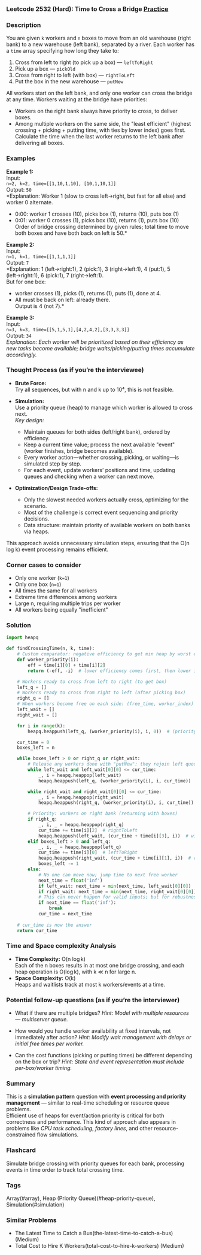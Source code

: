 ### Leetcode 2532 (Hard): Time to Cross a Bridge [Practice](https://leetcode.com/problems/time-to-cross-a-bridge)

### Description  
You are given `k` workers and `n` boxes to move from an old warehouse (right bank) to a new warehouse (left bank), separated by a river. Each worker has a `time` array specifying how long they take to:
1. Cross from left to right (to pick up a box) — `leftToRight`
2. Pick up a box — `pickOld`
3. Cross from right to left (with box) — `rightToLeft`
4. Put the box in the new warehouse — `putNew`

All workers start on the left bank, and only one worker can cross the bridge at any time. Workers waiting at the bridge have priorities:
- Workers on the right bank always have priority to cross, to deliver boxes.
- Among multiple workers on the same side, the "least efficient" (highest crossing + picking + putting time, with ties by lower index) goes first.
Calculate the time when the last worker returns to the left bank after delivering all boxes.

### Examples  

**Example 1:**  
Input:  
`n=2, k=2, time=[[1,10,1,10], [10,1,10,1]]`  
Output: `50`  
*Explanation: Worker 1 (slow to cross left→right, but fast for all else) and worker 0 alternate.  
- 0:00: worker 1 crosses (10), picks box (1), returns (10), puts box (1)  
- 0:01: worker 0 crosses (1), picks box (10), returns (1), puts box (10)  
Order of bridge crossing determined by given rules; total time to move both boxes and have both back on left is 50.*

**Example 2:**  
Input:  
`n=1, k=1, time=[[1,1,1,1]]`  
Output: `7`  
*Explanation: 1 (left→right:1), 2 (pick:1), 3 (right→left:1), 4 (put:1), 5 (left→right:1), 6 (pick:1), 7 (right→left:1).  
But for one box:  
- worker crosses (1), picks (1), returns (1), puts (1), done at 4.  
- All must be back on left: already there.  
Output is 4 (not 7).*

**Example 3:**  
Input:  
`n=3, k=3, time=[[5,1,5,1],[4,2,4,2],[3,3,3,3]]`  
Output: `34`  
*Explanation: Each worker will be prioritized based on their efficiency as new tasks become available; bridge waits/picking/putting times accumulate accordingly.*

### Thought Process (as if you’re the interviewee)  
- **Brute Force:**  
  Try all sequences, but with n and k up to 10⁴, this is not feasible.

- **Simulation:**  
  Use a priority queue (heap) to manage which worker is allowed to cross next.  
  *Key design:*  
  - Maintain queues for both sides (left/right bank), ordered by efficiency.
  - Keep a current time value; process the next available "event" (worker finishes, bridge becomes available).
  - Every worker action—whether crossing, picking, or waiting—is simulated step by step.
  - For each event, update workers’ positions and time, updating queues and checking when a worker can next move.

- **Optimization/Design Trade-offs:**  
  - Only the slowest needed workers actually cross, optimizing for the scenario.
  - Most of the challenge is correct event sequencing and priority decisions.
  - Data structure: maintain priority of available workers on both banks via heaps.

This approach avoids unnecessary simulation steps, ensuring that the O(n log k) event processing remains efficient.

### Corner cases to consider  
- Only one worker (`k=1`)
- Only one box (`n=1`)
- All times the same for all workers
- Extreme time differences among workers
- Large n, requiring multiple trips per worker
- All workers being equally "inefficient"

### Solution

```python
import heapq

def findCrossingTime(n, k, time):
    # Custom comparator: negative efficiency to get min heap by worst efficiency
    def worker_priority(i):
        eff = time[i][0] + time[i][2]
        return (-eff, -i)  # lower efficiency comes first, then lower index

    # Workers ready to cross from left to right (to get box)
    left_q = []
    # Workers ready to cross from right to left (after picking box)
    right_q = []
    # When workers become free on each side: (free_time, worker_index)
    left_wait = []
    right_wait = []

    for i in range(k):
        heapq.heappush(left_q, (worker_priority(i), i, 0))  # (priority, worker, ready_time)

    cur_time = 0
    boxes_left = n

    while boxes_left > 0 or right_q or right_wait:
        # Release any workers done with "putNew": they rejoin left queue
        while left_wait and left_wait[0][0] <= cur_time:
            _, i = heapq.heappop(left_wait)
            heapq.heappush(left_q, (worker_priority(i), i, cur_time))

        while right_wait and right_wait[0][0] <= cur_time:
            _, i = heapq.heappop(right_wait)
            heapq.heappush(right_q, (worker_priority(i), i, cur_time))

        # Priority: workers on right bank (returning with boxes)
        if right_q:
            _, i, _ = heapq.heappop(right_q)
            cur_time += time[i][2]  # rightToLeft
            heapq.heappush(left_wait, (cur_time + time[i][3], i))  # will become free after putNew
        elif boxes_left > 0 and left_q:
            _, i, _ = heapq.heappop(left_q)
            cur_time += time[i][0]  # leftToRight
            heapq.heappush(right_wait, (cur_time + time[i][1], i))  # will become free after pickOld
            boxes_left -= 1
        else:
            # No one can move now; jump time to next free worker
            next_time = float('inf')
            if left_wait: next_time = min(next_time, left_wait[0][0])
            if right_wait: next_time = min(next_time, right_wait[0][0])
            # This can never happen for valid inputs; but for robustness:
            if next_time == float('inf'):
                break
            cur_time = next_time
            
    # cur_time is now the answer
    return cur_time
```

### Time and Space complexity Analysis  

- **Time Complexity:** O(n log k)  
  Each of the n boxes results in at most one bridge crossing, and each heap operation is O(log k), with k ≪ n for large n.
- **Space Complexity:** O(k)  
  Heaps and waitlists track at most k workers/events at a time.

### Potential follow-up questions (as if you’re the interviewer)  

- What if there are multiple bridges?
  *Hint: Model with multiple resources — multiserver queue.*

- How would you handle worker availability at fixed intervals, not immediately after action?
  *Hint: Modify wait management with delays or initial free times per worker.*

- Can the cost functions (picking or putting times) be different depending on the box or trip?
  *Hint: State and event representation must include per-box/worker timing.*

### Summary
This is a **simulation pattern** question with **event processing and priority management** — similar to real-time scheduling or resource queue problems.  
Efficient use of heaps for event/action priority is critical for both correctness and performance. This kind of approach also appears in problems like *CPU task scheduling*, *factory lines*, and other resource-constrained flow simulations.


### Flashcard
Simulate bridge crossing with priority queues for each bank, processing events in time order to track total crossing time.

### Tags
Array(#array), Heap (Priority Queue)(#heap-priority-queue), Simulation(#simulation)

### Similar Problems
- The Latest Time to Catch a Bus(the-latest-time-to-catch-a-bus) (Medium)
- Total Cost to Hire K Workers(total-cost-to-hire-k-workers) (Medium)